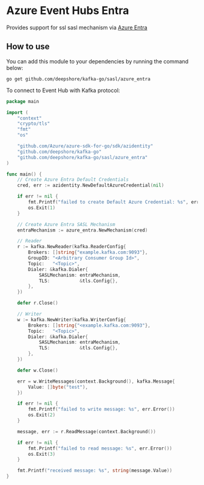 # Azure Event Hubs Entra

Provides support for ssl sasl mechanism via [Azure Entra](https://www.microsoft.com/en-us/security/business/identity-access/microsoft-entra-id)

## How to use
You can add this module to your dependencies by running the command below:
```shell
go get github.com/deepshore/kafka-go/sasl/azure_entra
```

To connect to Event Hub with Kafka protocol:
```go
package main

import (
	"context"
	"crypto/tls"
	"fmt"
	"os"

	"github.com/Azure/azure-sdk-for-go/sdk/azidentity"
	"github.com/deepshore/kafka-go"
	"github.com/deepshore/kafka-go/sasl/azure_entra"
)

func main() {
	// Create Azure Entra Default Credentials
	cred, err := azidentity.NewDefaultAzureCredential(nil)

	if err != nil {
		fmt.Printf("failed to create Default Azure Credential: %s", err.Error())
		os.Exit(1)
	}

	// Create Azure Entra SASL Mechanism
	entraMechanism := azure_entra.NewMechanism(cred)

	// Reader
	r := kafka.NewReader(kafka.ReaderConfig{
		Brokers: []string{"example.kafka.com:9093"},
		GroupID: "<Arbitrary Consumer Group Id>",
		Topic:   "<Topic>",
		Dialer: &kafka.Dialer{
			SASLMechanism: entraMechanism,
			TLS:           &tls.Config{},
		},
	})

	defer r.Close()

	// Writer
	w := kafka.NewWriter(kafka.WriterConfig{
		Brokers: []string{"<example.kafka.com:9093"},
		Topic:   "<Topic>",
		Dialer: &kafka.Dialer{
			SASLMechanism: entraMechanism,
			TLS:           &tls.Config{},
		},
	})

	defer w.Close()

	err = w.WriteMessages(context.Background(), kafka.Message{
		Value: []byte("test"),
	})

	if err != nil {
		fmt.Printf("failed to write message: %s", err.Error())
		os.Exit(2)
	}

	message, err := r.ReadMessage(context.Background())

	if err != nil {
		fmt.Printf("failed to read message: %s", err.Error())
		os.Exit(3)
	}

	fmt.Printf("received message: %s", string(message.Value))
}

```